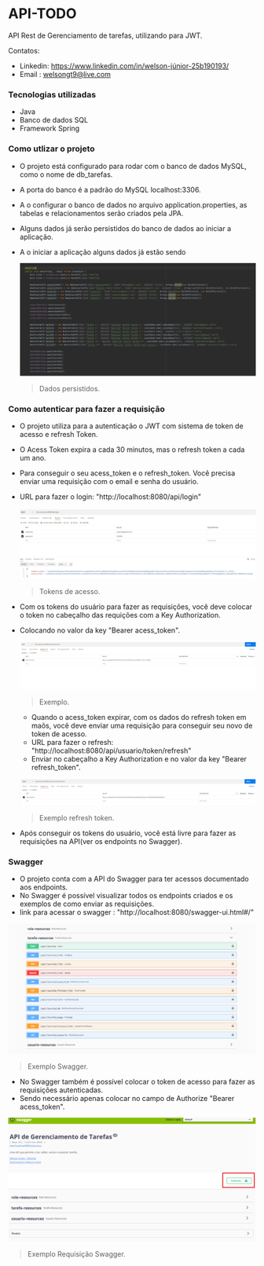 # API-TODO
API Rest de Gerenciamento de tarefas, utilizando para JWT.

Contatos:
- Linkedin: https://www.linkedin.com/in/welson-júnior-25b190193/
- Email : welsongt9@live.com


### Tecnologias utilizadas
- Java
- Banco de dados SQL
- Framework Spring

### Como utlizar o projeto
- O projeto está configurado para rodar com o banco de dados MySQL, como o nome de db_tarefas.
- A porta do banco é a padrão do MySQL localhost:3306.
- A o configurar o banco de dados no arquivo application.properties, as tabelas e relacionamentos serão criados pela JPA.
- Alguns dados já serão persistidos do banco de dados ao iniciar a aplicação.
- A o iniciar a aplicação alguns dados já estão sendo

  ![](https://github.com/welsonjnr/API-TODO/blob/main/img/Sem%20título.png)
  > Dados persistidos.

### Como autenticar para fazer a requisição
- O projeto utiliza para a autenticação o JWT com sistema de token de acesso e refresh Token.
- O Acess Token expira a cada 30 minutos, mas o refresh token a cada um ano.
- Para conseguir o seu acess_token e o refresh_token. Você precisa enviar uma requisição com o email e senha do usuário.
- URL para fazer o login: "http://localhost:8080/api/login"
  
  ![](https://github.com/welsonjnr/API-TODO/blob/main/img/tokens_usuario.png)
  > Tokens de acesso.

- Com os tokens do usuário para fazer as requisições, você deve colocar o token no cabeçalho das requições com a Key Authorization.
- Colocando no valor da key "Bearer acess_token".
  
  ![](https://github.com/welsonjnr/API-TODO/blob/main/img/Cabecalho%20campo%20Authorization.png)
  > Exemplo.

  - Quando o acess_token expirar, com os dados do refresh token em maõs, você deve enviar uma requisição para conseguir seu novo de token de acesso.
  - URL para fazer o refresh: "http://localhost:8080/api/usuario/token/refresh"
  - Enviar no cabeçalho a Key Authorization e no valor da key "Bearer refresh_token".

  ![](https://github.com/welsonjnr/API-TODO/blob/main/img/Cabecalho%20refresh%20token.png)
  > Exemplo refresh token.

- Após conseguir os tokens do usuário, você está livre para fazer as requisições na API(ver os endpoints no Swagger).

### Swagger
- O projeto conta com a API do Swagger para ter acessos documentado aos endpoints.
- No Swagger é possível visualizar todos os endpoints criados e os exemplos de como enviar as requisições.
- link para acessar o swagger : "http://localhost:8080/swagger-ui.html#/"

![](https://github.com/welsonjnr/API-TODO/blob/main/img/Exemplo%20Swagger.png)
> Exemplo Swagger.

- No Swagger também é possível colocar o token de acesso para fazer as requisições autenticadas.
- Sendo necessário apenas colocar no campo de Authorize "Bearer acess_token".

![](https://github.com/welsonjnr/API-TODO/blob/main/img/Authorize%20para%20requisicao%20autenticada.png)
> Exemplo Requisição Swagger.



